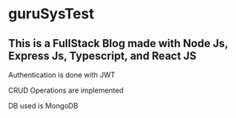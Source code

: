 # guruSysTest

## This is a FullStack Blog made with Node Js, Express Js, Typescript, and React JS
Authentication is done with JWT

CRUD Operations are implemented

DB used is MongoDB
